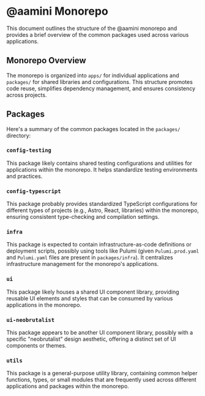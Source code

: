 # @aamini Monorepo

This document outlines the structure of the @aamini monorepo and provides a
brief overview of the common packages used across various applications.

## Monorepo Overview

The monorepo is organized into `apps/` for individual applications and
`packages/` for shared libraries and configurations. This structure promotes
code reuse, simplifies dependency management, and ensures consistency across
projects.

## Packages

Here's a summary of the common packages located in the `packages/` directory:

### `config-testing`

This package likely contains shared testing configurations and utilities for
applications within the monorepo. It helps standardize testing environments and
practices.

### `config-typescript`

This package probably provides standardized TypeScript configurations for
different types of projects (e.g., Astro, React, libraries) within the monorepo,
ensuring consistent type-checking and compilation settings.

### `infra`

This package is expected to contain infrastructure-as-code definitions or
deployment scripts, possibly using tools like Pulumi (given `Pulumi.prod.yaml`
and `Pulumi.yaml` files are present in `packages/infra`). It centralizes
infrastructure management for the monorepo's applications.

### `ui`

This package likely houses a shared UI component library, providing reusable UI
elements and styles that can be consumed by various applications in the
monorepo.

### `ui-neobrutalist`

This package appears to be another UI component library, possibly with a
specific "neobrutalist" design aesthetic, offering a distinct set of UI
components or themes.

### `utils`

This package is a general-purpose utility library, containing common helper
functions, types, or small modules that are frequently used across different
applications and packages within the monorepo.

